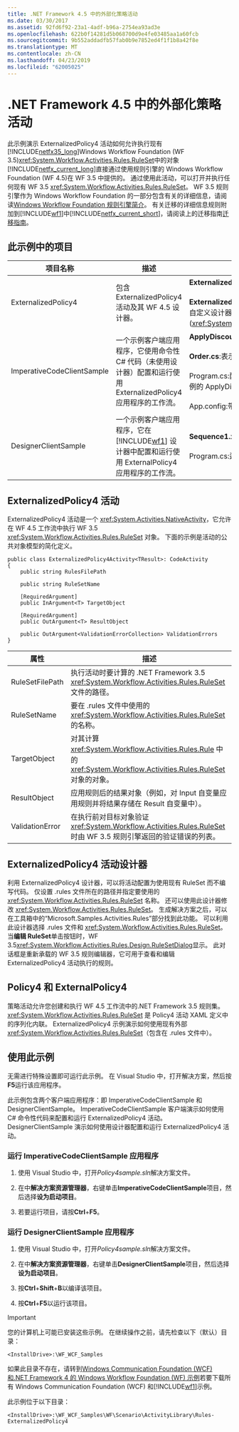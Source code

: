 ```yaml
---
title: .NET Framework 4.5 中的外部化策略活动
ms.date: 03/30/2017
ms.assetid: 92fd6f92-23a1-4adf-b96a-2754ea93ad3e
ms.openlocfilehash: 622b0f14281d5b068700d9e4fe03485aa1a60fcb
ms.sourcegitcommit: 9b552addadfb57fab0b9e7852ed4f1f1b8a42f8e
ms.translationtype: MT
ms.contentlocale: zh-CN
ms.lasthandoff: 04/23/2019
ms.locfileid: "62005025"
---
```

# <a name="externalized-policy-activity-in-net-framework-45"></a>.NET Framework 4.5 中的外部化策略活动

此示例演示 ExternalizedPolicy4 活动如何允许执行现有[!INCLUDE[netfx35_long](../../../../includes/netfx35-long-md.md)]Windows Workflow Foundation (WF 3.5)<xref:System.Workflow.Activities.Rules.RuleSet>中的对象[!INCLUDE[netfx_current_long](../../../../includes/netfx-current-long-md.md)]直接通过使用规则引擎的 Windows Workflow Foundation (WF 4.5)在 WF 3.5 中提供的。 通过使用此活动，可以打开并执行任何现有 WF 3.5 <xref:System.Workflow.Activities.Rules.RuleSet>。 WF 3.5 规则引擎作为 Windows Workflow Foundation 的一部分包含有关的详细信息，请阅读[Windows Workflow Foundation 规则引擎简介](https://go.microsoft.com/fwlink/?LinkId=166079)。 有关迁移的详细信息规则附加到[!INCLUDE[wf1](../../../../includes/wf1-md.md)]中[!INCLUDE[netfx_current_short](../../../../includes/netfx-current-short-md.md)]，请阅读上的迁移指南[迁移指南](../migration-guidance.md)。

## <a name="projects-in-this-sample"></a>此示例中的项目

|项目名称|描述|主要文件|
|-|-|-|
|ExternalizedPolicy4|包含 ExternalizedPolicy4 活动及其 WF 4.5 设计器。|**ExternalizedPolicy4.cs**： 活动定义。<br /><br /> **ExternalizedPolicy4Designer.xaml**:ExternalizedPolicy4 活动的自定义设计器。 它使用来自 WF 3.5 规则引擎的规则编辑器 (<xref:System.Workflow.Activities.Rules.Design.RuleSetDialog>)。|
|ImperativeCodeClientSample|一个示例客户端应用程序，它使用命令性 C# 代码（未使用设计器）配置和运行使用 ExternalizedPolicy4 应用程序的工作流。|**ApplyDiscount.rules**:使用文件[!INCLUDE[wf1](../../../../includes/wf1-md.md)]规则定义。<br /><br /> **Order.cs**:表示客户订单的类型。 规则适用于此类型的对象。<br /><br /> Program.cs:配置和运行具有 Policy4 活动要应用到 Order 对象的实例的 ApplyDiscount.rules 中定义的规则的工作流。<br /><br /> App.config:带有规则文件的路径的配置文件。|
|DesignerClientSample|一个示例客户端应用程序，它在 [!INCLUDE[wf1](../../../../includes/wf1-md.md)] 设计器中配置和运行使用 ExternalPolicy4 应用程序的工作流。|**Sequence1.xaml**:使用 Policy4 活动执行规则计算的顺序工作流。<br /><br /> Program.cs:运行在 Sequence1.xaml 中定义的工作流的实例。|

## <a name="the-externalizedpolicy4-activity"></a>ExternalizedPolicy4 活动

ExternalizedPolicy4 活动是一个 <xref:System.Activities.NativeActivity>，它允许在 WF 4.5 工作流中执行 WF 3.5 <xref:System.Workflow.Activities.Rules.RuleSet> 对象。 下面的示例是活动的公共对象模型的简化定义。

```
public class ExternalizedPolicy4Activity<TResult>: CodeActivity
{
    public string RulesFilePath

    public string RuleSetName

    [RequiredArgument]
    public InArgument<T> TargetObject

    [RequiredArgument]
    public OutArgument<T> ResultObject

    public OutArgument<ValidationErrorCollection> ValidationErrors
}
```

|属性|描述|
|-|-|
|RuleSetFilePath|执行活动时要计算的 .NET Framework 3.5 <xref:System.Workflow.Activities.Rules.RuleSet> 文件的路径。|
|RuleSetName|要在 .rules 文件中使用的 <xref:System.Workflow.Activities.Rules.RuleSet> 的名称。|
|TargetObject|对其计算 <xref:System.Workflow.Activities.Rules.Rule> 中的 <xref:System.Workflow.Activities.Rules.RuleSet> 对象的对象。|
|ResultObject|应用规则后的结果对象（例如，对 Input 自变量应用规则并将结果存储在 Result 自变量中）。|
|ValidationError|在执行前对目标对象验证 <xref:System.Workflow.Activities.Rules.RuleSet> 时由 WF 3.5 规则引擎返回的验证错误的列表。|

## <a name="externalizedpolicy4-activity-designer"></a>ExternalizedPolicy4 活动设计器

利用 ExternalizedPolicy4 设计器，可以将活动配置为使用现有 RuleSet 而不编写代码。 仅设置 .rules 文件所在的路径并指定要使用的 <xref:System.Workflow.Activities.Rules.RuleSet> 名称。 还可以使用此设计器修改 <xref:System.Workflow.Activities.Rules.RuleSet>。 生成解决方案之后，可以在工具箱中的“Microsoft.Samples.Activities.Rules”部分找到此功能。  可以利用此设计器选择 .rules 文件和 <xref:System.Workflow.Activities.Rules.RuleSet>。 当**编辑 RuleSet**单击按钮时，WF 3.5<xref:System.Workflow.Activities.Rules.Design.RuleSetDialog>显示。 此对话框是重新承载的 WF 3.5 规则编辑器，它可用于查看和编辑 ExternalizedPolicy4 活动执行的规则。

## <a name="policy4-and-externalpolicy4"></a>Policy4 和 ExternalPolicy4

策略活动允许您创建和执行 WF 4.5 工作流中的.NET Framework 3.5 规则集。 <xref:System.Workflow.Activities.Rules.RuleSet> 是 Policy4 活动 XAML 定义中的序列化内联。 ExternalizedPolicy4 示例演示如何使用现有外部 <xref:System.Workflow.Activities.Rules.RuleSet>（包含在 .rules 文件中）。

## <a name="use-this-sample"></a>使用此示例

无需进行特殊设置即可运行此示例。 在 Visual Studio 中，打开解决方案，然后按**F5**运行该应用程序。

此示例包含两个客户端应用程序：即 ImperativeCodeClientSample 和 DesignerClientSample。 ImperativeCodeClientSample 客户端演示如何使用 C# 命令性代码来配置和运行 ExternalizedPolicy4 活动。 DesignerClientSample 演示如何使用设计器配置和运行 ExternalizedPolicy4 活动。

### <a name="run-the-imperativecodeclientsample-application"></a>运行 ImperativeCodeClientSample 应用程序

1. 使用 Visual Studio 中，打开*Policy4sample.sln*解决方案文件。

2. 在中**解决方案资源管理器**，右键单击**ImperativeCodeClientSample**项目，然后选择**设为启动项目**。

3. 若要运行项目，请按**Ctrl**+**F5**。

### <a name="run-the-designerclientsample-application"></a>运行 DesignerClientSample 应用程序

1. 使用 Visual Studio 中，打开*Policy4sample.sln*解决方案文件。

2. 在中**解决方案资源管理器**，右键单击**DesignerClientSample**项目，然后选择**设为启动项目**。

3. 按**Ctrl**+**Shift**+**B**以编译该项目。

4. 按**Ctrl**+**F5**以运行该项目。

> [!IMPORTANT]
> 您的计算机上可能已安装这些示例。 在继续操作之前，请先检查以下（默认）目录：
>
> `<InstallDrive>:\WF_WCF_Samples`
>
> 如果此目录不存在，请转到[Windows Communication Foundation (WCF) 和.NET Framework 4 的 Windows Workflow Foundation (WF) 示例](https://go.microsoft.com/fwlink/?LinkId=150780)若要下载所有 Windows Communication Foundation (WCF) 和[!INCLUDE[wf1](../../../../includes/wf1-md.md)]示例。
>
> 此示例位于以下目录：
>
> `<InstallDrive>:\WF_WCF_Samples\WF\Scenario\ActivityLibrary\Rules-ExternalizedPolicy4`
